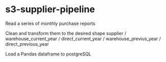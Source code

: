 # s3-supplier-pipeline


Read a series of monthly purchase reports

Clean and transform them to the desired shape
  supplier / warehouse_current_year / direct_current_year / warehouse_previus_year / direct_previous_year
  
Load a Pandas dataframe to postgreSQL


